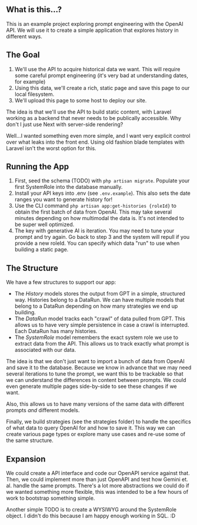 ## What is this...?
This is an example project exploring prompt engineering with the OpenAI API. We will use it to create a simple application that explores history in different ways. 

## The Goal
1. We'll use the API to acquire historical data we want. This will require some careful prompt engineering (it's very bad at understanding dates, for example)
2. Using this data, we'll create a rich, static page and save this page to our local filesystem. 
3. We'll upload this page to some host to deploy our site. 

The idea is that we'll use the API to build static content, with Laravel working as a backend that never needs to be publically accessible. Why don't I just use Next with server-side rendering? 

Well...I wanted something even more simple, and I want very explicit control over what leaks into the front end. Using old fashion blade templates with Laravel isn't the worst option for this. 

## Running the App

1. First, seed the schema (TODO) with `php artisan migrate`. Populate your first SystemRole into the database manually. 
2. Install your API keys into .env (see `.env.example`). This also sets the date ranges you want to generate history for! 
3. Use the CLI command `php artisan app:get-histories {roleId}` to obtain the first batch of data from OpenAI. This may take several minutes depending on how multimodal the data is. It's not intended to be super well optimized. 
6. The key with generative AI is iteration. You may need to tune your prompt and try again. Go back to step 3 and the system will repull if you provide a new roleId. You can specify which data "run" to use when building a static page.

## The Structure
We have a few structures to support our app: 

- The *History* models stores the output from GPT in a simple, structured way. Histories belong to a DataRun. We can have multiple models that belong to a DataRun depending on how many strategies we end up building.  
- The *DataRun* model tracks each "crawl" of data pulled from GPT. This allows us to have very simple persistence in case a crawl is interrupted. Each DataRun has many histories.
- The *SystemRole* model remembers the exact system role we use to extract data from the API. This allows us to track exactly what prompt is associated with our data.

The idea is that we don't just want to import a bunch of data from OpenAI and save it to the database. Because we know in advance that we may need several iterations to tune the prompt, we want this to be trackable so that we can understand the differences in content between prompts. We could even generate multiple pages side-by-side to see these changes if we want. 

Also, this allows us to have many versions of the same data with different prompts *and* different models. 

Finally, we build strategies (see the strategies folder) to handle the specifics of what data to query OpenAI for and how to save it. This way we can create various page types or explore many use cases and re-use some of the same structure. 

## Expansion
We could create a API interface and code our OpenAPI service against that. Then, we could implement more than just OpenAPI and test how Gemini et. al. handle the same prompts. There's a lot more abstractions we could do if we wanted something more flexible, this was intended to be a few hours of work to bootstrap something simple. 

Another simple TODO is to create a WYSIWYG around the SystemRole object. I didn't do this because I am happy enough working in SQL. :D 
